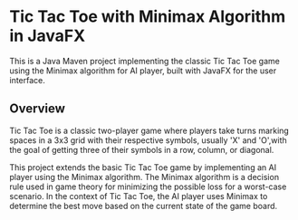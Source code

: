 # Tic Tac Toe with Minimax Algorithm in JavaFX

This is a Java Maven project implementing the classic Tic Tac Toe game using the Minimax algorithm for AI player, built with JavaFX for the user interface.

## Overview

Tic Tac Toe is a classic two-player game where players take turns marking spaces in a 3x3 grid 
with their respective symbols, usually 'X' and 'O',with the goal of getting three of their
symbols in a row, column, or diagonal.

This project extends the basic Tic Tac Toe game by implementing an AI player using the Minimax algorithm. 
The Minimax algorithm is a decision rule used in game theory for minimizing the possible loss for a worst-case scenario. 
In the context of Tic Tac Toe, the AI player uses Minimax to determine the best move based on the current state of the game board.
